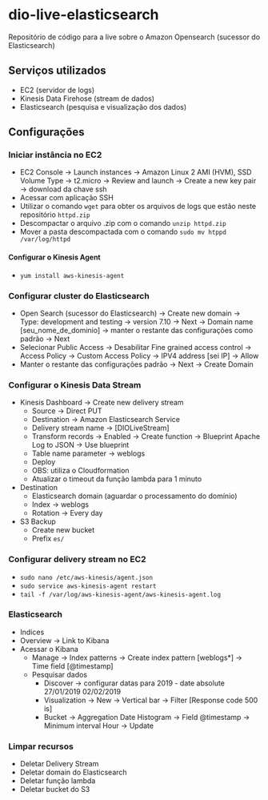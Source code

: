 # dio-live-elasticsearch
Repositório de código para a live sobre o Amazon Opensearch (sucessor do Elasticsearch)

## Serviços utilizados
- EC2 (servidor de logs)
- Kinesis Data Firehose (stream de dados)
- Elasticsearch (pesquisa e visualização dos dados)

## Configurações

### Iniciar instância no EC2
- EC2 Console -> Launch instances -> Amazon Linux 2 AMI (HVM), SSD Volume Type -> t2.micro -> Review and launch -> Create a new key pair -> download da chave ssh
- Acessar com aplicação SSH
- Utilizar o comando ```wget``` para obter os arquivos de logs que estão neste repositório ```httpd.zip```
- Descompactar o arquivo .zip com o comando ```unzip httpd.zip```
- Mover a pasta descompactada com o comando ```sudo mv htppd /var/log/httpd```

#### Configurar o Kinesis Agent
- ```yum install aws-kinesis-agent```

### Configurar cluster do Elasticsearch

- Open Search (sucessor do Elasticsearch) -> Create new domain  -> Type: development and testing -> version 7.10 -> Next -> Domain name [seu_nome_de_dominio] -> manter o restante das configurações como padrão -> Next
- Selecionar Public Access -> Desabilitar Fine grained access control -> Access Policy -> Custom Access Policy -> IPV4 address [sei IP] -> Allow
- Manter o restante das configurações padrão -> Next -> Create Domain

### Configurar o Kinesis Data Stream

- Kinesis Dashboard -> Create new delivery stream
  - Source -> Direct PUT
  - Destination -> Amazon Elasticsearch Service
  - Delivery stream name -> [DIOLiveStream]
  - Transform records -> Enabled -> Create function -> Blueprint Apache Log to JSON -> Use blueprint
  - Table name parameter -> weblogs
  - Deploy
  - OBS: utiliza o Cloudformation
  - Atualizar o timeout da função lambda para 1 minuto
- Destination
  - Elasticsearch domain (aguardar o processamento do domínio)
  - Index -> weblogs
  - Rotation -> Every day
- S3 Backup
  - Create new bucket
  - Prefix ```es/```

### Configurar delivery stream no EC2

- ```sudo nano /etc/aws-kinesis/agent.json```
- ```sudo service aws-kinesis-agent restart```
- ```tail -f /var/log/aws-kinesis-agent/aws-kinesis-agent.log```

### Elasticsearch

- Indices
- Overview -> Link to Kibana
- Acessar o Kibana
  - Manage -> Index patterns -> Create index pattern [weblogs*] -> Time field [@timestamp]
  - Pesquisar dados
    - Discover -> configurar datas para 2019 - date absolute 27/01/2019 02/02/2019
    - Visualization -> New -> Vertical bar -> Filter [Response code 500 is] 
    - Bucket -> Aggregation Date Histogram -> Field @timestamp -> Minimum interval Hour -> Update

### Limpar recursos

- Deletar Delivery Stream
- Deletar domain do Elasticsearch
- Deletar função lambda
- Deletar bucket do S3
